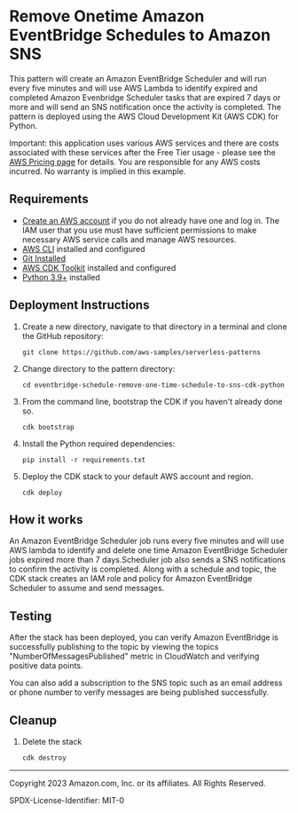 # Remove Onetime Amazon EventBridge Schedules to Amazon SNS

This pattern will create an Amazon EventBridge Scheduler and will run every five minutes and will use AWS Lambda  to identify expired and completed Amazon Evenbridge Scheduler tasks that are expired 7 days or more and will send an SNS notification once the activity is completed. The pattern is deployed using the AWS Cloud Development Kit (AWS CDK) for Python. 

Important: this application uses various AWS services and there are costs associated with these services after the Free Tier usage - please see the [AWS Pricing page](https://aws.amazon.com/pricing/) for details. You are responsible for any AWS costs incurred. No warranty is implied in this example.

## Requirements

* [Create an AWS account](https://portal.aws.amazon.com/gp/aws/developer/registration/index.html) if you do not already have one
  and log in. The IAM user that you use must have sufficient permissions to make necessary AWS service calls and manage AWS
  resources.
* [AWS CLI](https://docs.aws.amazon.com/cli/latest/userguide/install-cliv2.html) installed and configured
* [Git Installed](https://git-scm.com/book/en/v2/Getting-Started-Installing-Git)
* [AWS CDK Toolkit](https://docs.aws.amazon.com/cdk/latest/guide/cli.html) installed and configured
* [Python 3.9+](https://www.python.org/downloads/) installed

## Deployment Instructions

1. Create a new directory, navigate to that directory in a terminal and clone the GitHub repository:
    ``` 
    git clone https://github.com/aws-samples/serverless-patterns
    ```
2. Change directory to the pattern directory:
    ```
    cd eventbridge-schedule-remove-one-time-schedule-to-sns-cdk-python
    ```
3. From the command line, bootstrap the CDK if you haven't already done so. 
    ```
    cdk bootstrap 
    ```
4. Install the Python required dependencies:
    ```
    pip install -r requirements.txt
    ```
5. Deploy the CDK stack to your default AWS account and region. 
    ```
    cdk deploy
    ```

## How it works

An Amazon EventBridge Scheduler job runs every five minutes and will use AWS lambda to identify and delete one time Amazon EventBridge Scheduler jobs expired more than 7 days.Scheduler job also sends a SNS notifications to confirm the activity is completed.
Along with a schedule and topic, the CDK stack creates an IAM role and policy for Amazon EventBridge Scheduler to assume and send messages. 

## Testing
After the stack has been deployed, you can verify Amazon EventBridge is successfully publishing to the topic by viewing the topics "NumberOfMessagesPublished" metric in CloudWatch and verifying positive data points. 

You can also add a subscription to the SNS topic such as an email address or phone number to verify messages are being published successfully.

## Cleanup
 
1. Delete the stack
    ```bash
    cdk destroy
    ```
----
Copyright 2023 Amazon.com, Inc. or its affiliates. All Rights Reserved.

SPDX-License-Identifier: MIT-0
